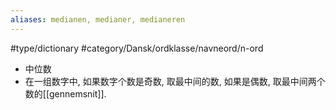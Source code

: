 ```yaml
---
aliases: medianen, medianer, medianeren
---
```

#type/dictionary #category/Dansk/ordklasse/navneord/n-ord 
- 中位数
- 在一组数字中, 如果数字个数是奇数, 取最中间的数, 如果是偶数, 取最中间两个数的[[gennemsnit]]. 
